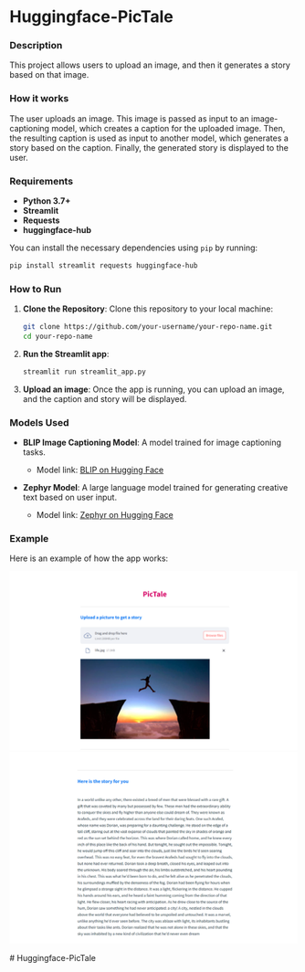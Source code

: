 # Huggingface-PicTale

### **Description**

This project allows users to upload an image, and then it generates a story based on that image.

### **How it works**

The user uploads an image. This image is passed as input to an image-captioning model, which creates a caption for the uploaded 
image. Then, the resulting caption is used as input to another model, which generates a story based on the caption. Finally, the 
generated story is displayed to the user.

### **Requirements**

- **Python 3.7+**
- **Streamlit**
- **Requests**
- **huggingface-hub**

You can install the necessary dependencies using `pip` by running:

```bash
pip install streamlit requests huggingface-hub
```

### **How to Run**

1. **Clone the Repository**:
   Clone this repository to your local machine:
   ```bash
   git clone https://github.com/your-username/your-repo-name.git
   cd your-repo-name
   ```

2. **Run the Streamlit app**:
   ```bash
   streamlit run streamlit_app.py
   ```
3. **Upload an image**: Once the app is running, you can upload an image, and the caption and story will be displayed.


### **Models Used**

- **BLIP Image Captioning Model**: A model trained for image captioning tasks.
  - Model link: [BLIP on Hugging Face](https://huggingface.co/Salesforce/blip-image-captioning-large)

- **Zephyr Model**: A large language model trained for generating creative text based on user input.
  - Model link: [Zephyr on Hugging Face](https://huggingface.co/HuggingFaceH4/zephyr-7b-beta)


### **Example**

Here is an example of how the app works:

![Example Output](image_upoad.png)
![Example Output](story.png)

#   H u g g i n g f a c e - P i c T a l e 
 
 
